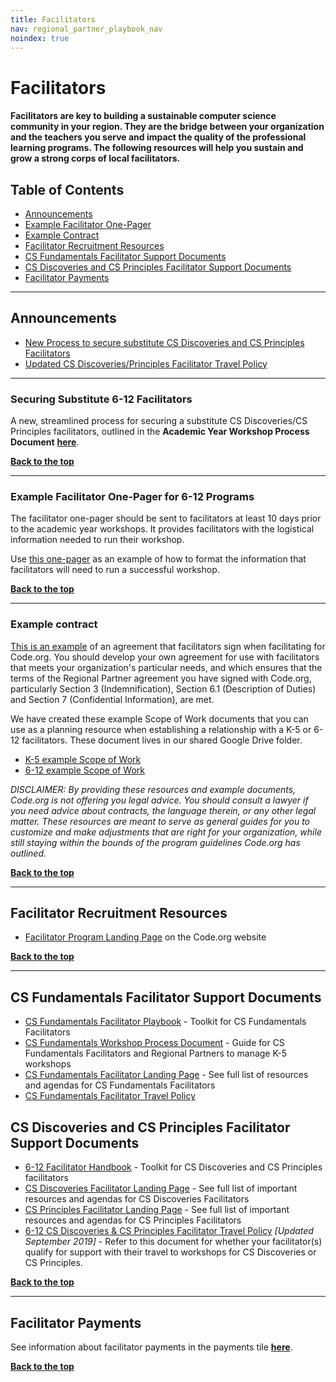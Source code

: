```yaml
---
title: Facilitators
nav: regional_partner_playbook_nav
noindex: true
---
```


<a id="top"></a>

# Facilitators


#### Facilitators are key to building a sustainable computer science community in your region. They are the bridge between your organization and the teachers you serve and impact the quality of the professional learning programs. The following resources will help you sustain and grow a strong corps of local facilitators.

## Table of Contents
- [Announcements](#announce)
- [Example Facilitator One-Pager](#page)
- [Example Contract](#contract)
- [Facilitator Recruitment Resources](#recruitment)
- [CS Fundamentals Facilitator Support Documents](#k-5docs)
- [CS Discoveries and CS Principles Facilitator Support Documents](#6-12docs)
- [Facilitator Payments](#pay)

________________
<a id="announce"></a>
## Announcements
- [New Process to secure substitute CS Discoveries and CS Principles Facilitators](#subfac)
- [Updated CS Discoveries/Principles Facilitator Travel Policy](#6-12docs)



________________

<a id="subfac"></a>
### Securing Substitute 6-12 Facilitators
A new, streamlined process for securing a substitute CS Discoveries/CS Principles facilitators, outlined in the **Academic Year Workshop Process Document** <a href="https://docs.google.com/document/d/1P1IhiMVgGCGZFVaof9bdc7pRKmTK0ZOQTOw0KDkhMxs/edit#heading=h.bjz40tsn2qt" target=_blank>**here**</a>.

[**Back to the top**](#top)
________________
<a id="page"></a>
### Example Facilitator One-Pager for 6-12 Programs
The facilitator one-pager should be sent to facilitators at least 10 days prior to the academic year workshops. It provides facilitators with the logistical information needed to run their workshop.

Use <a href="https://docs.google.com/document/d/1FobsNOHi91ioe5ZoCeiWNgDslQkTPF4w31j2ii8q4Bk/edit" target=_blank>this one-pager</a> as an example of how to format the information that facilitators will need to run a successful workshop.


[**Back to the top**](#top)
________________
<a id="contract"></a>
### Example contract
[This is an example](https://docs.google.com/document/d/12xtLUisQB0VJHQAxtNBVUcFYJzT9uXXuMKPrJ5ChLsw/view) of an agreement that facilitators sign when facilitating for Code.org. You should develop your own agreement for use with facilitators that meets your organization's particular needs, and which ensures that the terms of the Regional Partner agreement you have signed with Code.org, particularly Section 3 (Indemnification), Section 6.1 (Description of Duties) and Section 7 (Confidential Information), are met.

We have created these example Scope of Work documents that you can use as a planning resource when establishing a relationship with a K-5 or 6-12 facilitators. These document lives in our shared Google Drive folder.

- <a href="https://docs.google.com/document/d/1sdGbB5BSBTjjjjC6abIjAO4XzznXVvgwQe95CRL_c6E/edit?usp=sharing" target=_blank>K-5 example Scope of Work</a>
-  <a href="https://docs.google.com/document/d/1JM9UmPcwLUv_lCDAdFtX3jBst4B34ll-zQukaGl34Kc/edit" target=_blank>6-12 example Scope of Work</a>


*DISCLAIMER: By providing these resources and example documents, Code.org is not offering you legal advice. You should consult a lawyer if you need advice about contracts, the language therein, or any other legal matter. These resources are meant to serve as general guides for you to customize and make adjustments that are right for your organization, while still staying within the bounds of the program guidelines Code.org has outlined.*

[**Back to the top**](#top)
________________
<a id="recruitment"></a>
## Facilitator Recruitment Resources

- [Facilitator Program Landing Page](https://code.org/facilitator) on the Code.org website

[**Back to the top**](#top)
________________
<a id="k-5docs"></a>
## CS Fundamentals Facilitator Support Documents

- [CS Fundamentals Facilitator Playbook](https://docs.google.com/document/d/1kJ42QppLmoB1mOkubTRF54HjH6oGUK-EpPKqE_BRSK0/edit?ts=5a96c3a5) - Toolkit for CS Fundamentals Facilitators
- [CS Fundamentals Workshop Process Document](https://docs.google.com/document/d/1eMA0RT-id5dsVZS0p_UUt4FKMnjzf-uUBUY1y_Z7hr0/edit) - Guide for CS Fundamentals Facilitators and Regional Partners to manage K-5 workshops
- [CS Fundamentals Facilitator Landing Page](https://curriculum.code.org/plcsf/) - See full list of resources and agendas for CS Fundamentals Facilitators
- <a href="/educate/regional-partner/playbook/payments#csftravel">CS Fundamentals Facilitator Travel Policy</a>


<a id="6-12docs"></a>

## CS Discoveries and CS Principles Facilitator Support Documents

- [6-12 Facilitator Handbook](https://docs.google.com/document/d/1DBP4mPMlW2b5dWjnkDZdGtX5hgLW3L1uREvi_JrNNoI/edit?usp=sharing) - Toolkit for CS Discoveries and CS Principles facilitators
- [CS Discoveries Facilitator Landing Page](https://curriculum.code.org/plcsd/) - See full list of important resources and agendas for CS Discoveries Facilitators
- [CS Principles Facilitator Landing Page](https://curriculum.code.org/plcsp/) - See full list of important resources and agendas for CS Principles Facilitators
- <a href="https://docs.google.com/document/d/1ichRN3P8XU71Ksr6VjejS6uYDK9yL3SMqEQjchm7xSo/edit">6-12 CS Discoveries & CS Principles Facilitator Travel Policy</a> *[Updated September 2019]* - Refer to this document for whether your facilitator(s) qualify for support with their travel to workshops for CS Discoveries or CS Principles.

[**Back to the top**](#top)

________________
<a id="pay"></a>
## Facilitator Payments

See information about facilitator payments in the payments tile <a href="https://code.org/educate/regional-partner/playbook/payments#facilitators" target=_blank>**here**</a>.


[**Back to the top**](#top)
